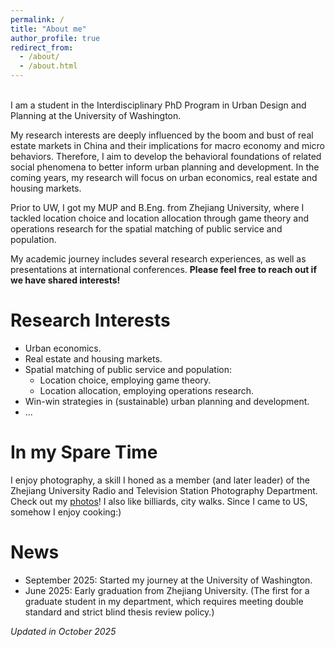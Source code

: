 ```yaml
---
permalink: /
title: "About me"
author_profile: true
redirect_from: 
  - /about/
  - /about.html
---
```

<br>
I am a student in the Interdisciplinary PhD Program in Urban Design and Planning at the University of Washington.  

My research interests are deeply influenced by the boom and bust of real estate markets in China and their implications for macro economy and micro behaviors. Therefore, I aim to develop the behavioral foundations of related social phenomena to better inform urban planning and development. In the coming years, my research will focus on urban economics, real estate and housing markets.  

Prior to UW, I got my MUP and B.Eng. from Zhejiang University, where I tackled location choice and location allocation through game theory and operations research for the spatial matching of public service and population. 
 
My academic journey includes several research experiences, as well as presentations at international conferences. **Please feel free to reach out if we have shared interests!**  

Research Interests
======
* Urban economics.  
* Real estate and housing markets.  
* Spatial matching of public service and population:
   * Location choice, employing game theory. 
   * Location allocation, employing operations research.    
* Win-win strategies in (sustainable) urban planning and development.  
* ...

In my Spare Time
======
I enjoy photography, a skill I honed as a member (and later leader) of the Zhejiang University Radio and Television Station Photography Department. Check out my [photos](https://hlpgallery.mysxl.cn/)! I also like billiards, city walks. Since I came to US, somehow I enjoy cooking:)

News
======
* September 2025: Started my journey at the University of Washington.
* June 2025: Early graduation from Zhejiang University. (The first for a graduate student in my department, which requires meeting double standard and strict blind thesis review policy.)

*Updated in October 2025*
